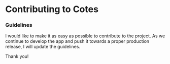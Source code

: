 # Contributing to Cotes

### Guidelines

I would like to make it as easy as possible to contribute to the project. As we continue to develop the app and push it towards a proper production release, I will update the guidelines.

Thank you!
